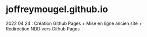 # joffreymougel.github.io

2022 04 24 : Création Github Pages + Mise en ligne ancien site + Redirection NDD vers Github Pages
